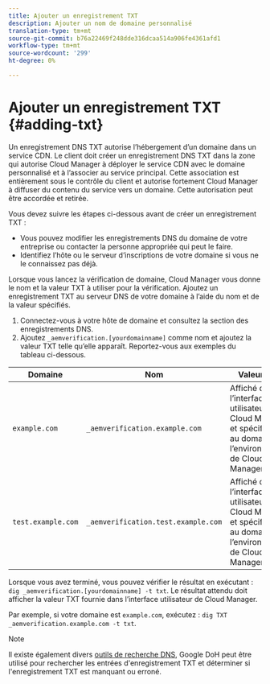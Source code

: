 ```yaml
---
title: Ajouter un enregistrement TXT
description: Ajouter un nom de domaine personnalisé
translation-type: tm+mt
source-git-commit: b76a22469f248dde316dcaa514a906fe4361afd1
workflow-type: tm+mt
source-wordcount: '299'
ht-degree: 0%

---
```



# Ajouter un enregistrement TXT {#adding-txt}

Un enregistrement DNS TXT autorise l’hébergement d’un domaine dans un service CDN. Le client doit créer un enregistrement DNS TXT dans la zone qui autorise Cloud Manager à déployer le service CDN avec le domaine personnalisé et à l’associer au service principal. Cette association est entièrement sous le contrôle du client et autorise fortement Cloud Manager à diffuser du contenu du service vers un domaine. Cette autorisation peut être accordée et retirée.

Vous devez suivre les étapes ci-dessous avant de créer un enregistrement TXT :

* Vous pouvez modifier les enregistrements DNS du domaine de votre entreprise ou contacter la personne appropriée qui peut le faire.
* Identifiez l’hôte ou le serveur d’inscriptions de votre domaine si vous ne le connaissez pas déjà.

Lorsque vous lancez la vérification de domaine, Cloud Manager vous donne le nom et la valeur TXT à utiliser pour la vérification. Ajoutez un enregistrement TXT au serveur DNS de votre domaine à l’aide du nom et de la valeur spécifiés.

1. Connectez-vous à votre hôte de domaine et consultez la section des enregistrements DNS.
1. Ajoutez `_aemverification.[yourdomainname]` comme nom et ajoutez la valeur TXT telle qu’elle apparaît.
Reportez-vous aux exemples du tableau ci-dessous.

| Domaine | Nom | Valeur TXT |
|--- |--- |---|
| `example.com` | `_aemverification.example.com` | Affiché dans l’interface utilisateur de Cloud Manager et spécifique au domaine et à l’environnement de Cloud Manager |
| `test.example.com` | `_aemverification.test.example.com` | Affiché dans l’interface utilisateur de Cloud Manager et spécifique au domaine et à l’environnement de Cloud Manager |

Lorsque vous avez terminé, vous pouvez vérifier le résultat en exécutant : `dig _aemverification.[yourdomainname] -t txt`.
Le résultat attendu doit afficher la valeur TXT fournie dans l’interface utilisateur de Cloud Manager.

Par exemple, si votre domaine est `example.com`, exécutez : `dig TXT _aemverification.example.com -t txt`.

>[!NOTE]
>Il existe également divers [outils de recherche DNS](https://www.ultratools.com/tools/dnsLookup), Google DoH peut être utilisé pour rechercher les entrées d&#39;enregistrement TXT et déterminer si l&#39;enregistrement TXT est manquant ou erroné.

